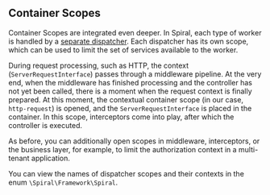 ## Container Scopes

Container Scopes are integrated even deeper.
In Spiral, each type of worker is handled by a [separate dispatcher](https://spiral.dev/docs/framework-dispatcher).
Each dispatcher has its own scope, which can be used to limit the set of services available to the worker.

During request processing, such as HTTP, the context (`ServerRequestInterface`) passes through a middleware pipeline.
At the very end, when the middleware has finished processing and the controller has not yet been called, there is a moment when the request context is finally prepared.
At this moment, the contextual container scope (in our case, `http-request`) is opened, and the `ServerRequestInterface` is placed in the container.
In this scope, interceptors come into play, after which the controller is executed.

As before, you can additionally open scopes in middleware, interceptors, or the business layer, for example, to limit the authorization context in a multi-tenant application.

You can view the names of dispatcher scopes and their contexts in the enum `\Spiral\Framework\Spiral`.
